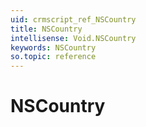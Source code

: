 ```yaml
---
uid: crmscript_ref_NSCountry
title: NSCountry
intellisense: Void.NSCountry
keywords: NSCountry
so.topic: reference
---
```


# NSCountry
